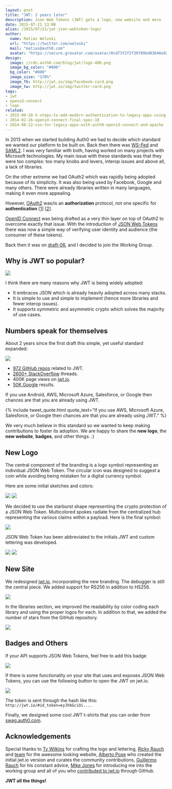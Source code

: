 ```yaml
---
layout: post
title: "JWT: 2 years later"
description: Json Web Tokens (JWT) gets a logo, new website and more
date: 2015-07-21 13:00
alias: /2015/07/21/jwt-json-webtoken-logo/
author:
  name: Matias Woloski
  url: "https://twitter.com/woloski"
  mail: "matias@auth0.com"
  avatar: "https://secure.gravatar.com/avatar/0cd73f2f2f39709bd03646e9225cc3d3?s=200"
design:
  image: //cdn.auth0.com/blog/jwt/logo-400.png
  image_bg_color: "#000"
  bg_color: "#000"
  image_size: "170%"
  image_fb: http://jwt.io/img/facebook-card.png
  image_tw: http://jwt.io/img/twitter-card.png
tags:
- jwt
- openid-connect
- logo
related:
- 2015-09-28-5-steps-to-add-modern-authentication-to-legacy-apps-using-jwts
- 2014-02-26-openid-connect-final-spec-10
- 2014-08-22-sso-for-legacy-apps-with-auth0-openid-connect-and-apache
---
```


In 2013 when we started building Auth0 we had to decide which standard we wanted our platform to be built on. Back then there was [WS-Fed](https://en.wikipedia.org/wiki/WS-Federation) and [SAML2](http://docs.oasis-open.org/security/saml/v2.0/saml-core-2.0-os.pdf). I was very familiar with both, having worked on many projects with Microsoft technologies. My main issue with these standards was that they were too complex: too many knobs and levers, interop issues and above all, a lack of libraries.

<!--more-->

On the other extreme we had OAuth2 which was rapidly being adopted because of its simplicity. It was also being used by Facebook, Google and many others. There were already libraries written in many languages, making it even more appealing.

However, [OAuth2](https://tools.ietf.org/html/rfc6749) was/is an __authorization__ protocol, not one specific for __authentication__ [[1](http://www.thread-safe.com/2012/01/problem-with-oauth-for-authentication.html)] [[2](http://homakov.blogspot.com.ar/2012/08/oauth2-one-accesstoken-to-rule-them-all.html)].

[OpenID Connect](http://openid.net/specs/openid-connect-core-1_0.html) was being drafted as a very thin layer on top of OAuth2 to overcome exactly that issue. With the introduction of [JSON Web Tokens](https://tools.ietf.org/html/rfc7519) there was now a simple way of verifying user identity and audience (the consumer of these tokens).

Back then it was on [draft-06](https://tools.ietf.org/html/draft-ietf-oauth-json-web-token-06), and I decided to join the Working Group.

## Why is JWT so popular?

![](https://cdn.auth0.com/blog/jwtc/jwt-google-trend.png)

I think there are many reasons why JWT is being widely adopted:

* It embraces JSON which is already heavily adopted across many stacks.
* It is simple to use and simple to implement (hence more libraries and fewer interop issues).
* It supports symmetric and asymmetric crypto which solves the majority of use cases.

## Numbers speak for themselves

About 2 years since the first draft this simple, yet useful standard expanded:

![](https://cdn.auth0.com/blog/jwtc/banner-jwt.png)

* [972 GitHub repos](https://github.com/search?q=jwt) related to JWT.
* [2600+ StackOverflow](http://stackoverflow.com/search?q=jwt) threads.
* 400K page views on [jwt.io](http://jwt.io).
* [50K Google](https://www.google.com.ar/search?q="json+web+token") results.

If you use Android, AWS, Microsoft Azure, Salesforce, or Google then chances are that you are already using JWT.

{% include tweet_quote.html quote_text="If you use AWS, Microsoft Azure, Salesforce, or Google then chances are that you are already using JWT." %}

We very much believe in this standard so we wanted to keep making contributions to foster its adoption. We are happy to share the **new logo**, the **new website**, **badges**, and other things. :)


## New Logo

The central component of the branding is a logo symbol representing an individual JSON Web Token. The circular icon was designed to suggest a coin while avoiding being mistaken for a digital currency symbol.

Here are some initial sketches and colors:

![](https://cdn.auth0.com/blog/jwtc/jwt_02.jpg)
![](https://cdn.auth0.com/blog/jwtc/jwt_04.jpg)

We decided to use the starburst shape representing the crypto protection of a JSON Web Token. Multicolored spokes radiate from the centralized hub representing the various claims within a payload.
Here is the final symbol:

![](https://cdn.auth0.com/blog/jwtc/jwt_01.jpg)

JSON Web Token has been abbreviated to the initials JWT and custom lettering was developed.

![](https://cdn.auth0.com/blog/jwtc/jwt_03.jpg)
![](https://cdn.auth0.com/blog/jwtc/jwt_05.jpg)

## New Site

We redesigned [jwt.io](http://jwt.io), incorporating the new branding. The debugger is still the central piece. We added support for RS256 in addition to HS256.

<img src="https://cdn.auth0.com/blog/jwt/jwt-1.png" class="expand">

In the libraries section, we improved the readability by color coding each library and using the proper logos for each. In addition to that, we added the number of stars from the GitHub repository.

<img src="https://cdn.auth0.com/blog/jwt/jwt-2.png" class="expand">

## Badges and Others

If your API supports JSON Web Tokens, feel free to add this badge

![](https://cdn.auth0.com/badges/jwt-compatible.svg)

If there is some functionality on your site that uses and exposes JSON Web Tokens, you can use the following button to open the JWT on jwt.io.

[![](https://cdn.auth0.com/badges/jwt-view.svg)](http://jwt.io/#id_token=eyJhbGciOiJIUzI1NiIsInR5cCI6IkpXVCJ9.eyJzdWIiOiIxMjM0NTY3ODkwIiwibmFtZSI6IkpvaG4gRG9lIiwiYWRtaW4iOnRydWV9.TJVA95OrM7E2cBab30RMHrHDcEfxjoYZgeFONFh7HgQ)

The token is sent through the hash like this: `http://jwt.io/#id_token=eyJhbGciOi....`

Finally, we designed some cool JWT t-shirts that you can order from [swag.auth0.com](http://swag.auth0.com).


## Acknowledgements

Special thanks to [Ty Wilkins](http://tywilkins.com/) for crafting the logo and lettering, [Ricky Rauch](http://twitter.com/rickyrauch) and [team](http://dribbble.com/auth0) for the awesome looking website, [Alberto Pose](http://twitter.com/thepose) who created the initial jwt.io version and curates the community contributions, [Guillermo Rauch](http://twitter.com/rauchg) for his constant advice, [Mike Jones](http://self-issued.info) for introducing me into the working group and all of you who [contributed to jwt.io](https://github.com/jsonwebtoken/jsonwebtoken.github.io/graphs/contributors) through GitHub.

**JWT all the things!**
